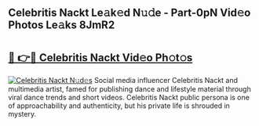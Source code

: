 ## Celebritis Nackt Le𝚊k𝚎d N𝚞𝚍e - Part-0pN Vid𝚎o Photos Le𝚊ks 8JmR2

# <h2><a href="http://fb46l3.evod.top/?m=Celebritis+Nackt">🔗 👉🔴 Celebritis Nackt Vid𝚎o Ph𝚘t𝚘s</a></h2>

[![Celebritis Nackt N𝚞d𝚎s](https://i.imgur.com/8V9OHl7.gif)](http://fb46l3.evod.top/?m=Celebritis+Nackt)
Social media influencer Celebritis Nackt and multimedia artist, famed for publishing dance and lifestyle material through viral dance trends and short videos. Celebritis Nackt public persona is one of approachability and authenticity, but his private life is shrouded in mystery. 
